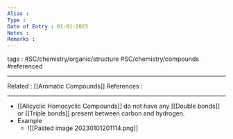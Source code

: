 ```yaml
---
Alias : 
Type : 
Date of Entry : 01-01-2023
Notes : 
Remarks :  
---
```

 tags :  #SC/chemistry/organic/structure #SC/chemistry/compounds #referenced 
 
---
Related :  [[Aromatic Compounds]]
References : 

---
- [[Alicyclic Homocyclic Compounds]] do not have any [[Double bonds]] or [[Triple bonds]]  present between carbon and hydrogen.
- Example
	- ![[Pasted image 20230101201114.png]]